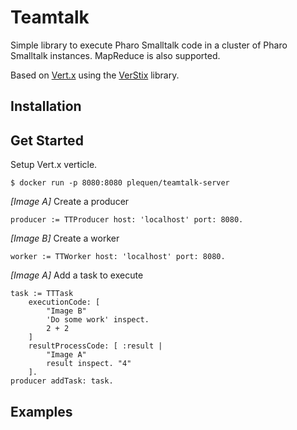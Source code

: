 # Teamtalk

Simple library to execute Pharo Smalltalk code in a cluster of Pharo Smalltalk instances.
MapReduce is also supported.

Based on [Vert.x](http://vertx.io/) using the [VerStix](https://github.com/mumez/VerStix) library.

## Installation

## Get Started
Setup Vert.x verticle.

```
$ docker run -p 8080:8080 plequen/teamtalk-server
```

*[Image A]* Create a producer

```smalltalk
producer := TTProducer host: 'localhost' port: 8080.
```

*[Image B]* Create a worker

```smalltalk
worker := TTWorker host: 'localhost' port: 8080.
```

*[Image A]* Add a task to execute

```smalltalk
task := TTTask	executionCode: [
		"Image B"
		'Do some work' inspect.
		2 + 2	]	resultProcessCode: [ :result |
		"Image A"		result inspect. "4"	].producer addTask: task.
```


## Examples


